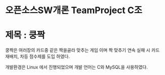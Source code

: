 # 오픈소스SW개론 TeamProject C조

# 제목 : 쿵짝

쿵짝은 여러장의 카드중 같은 짝을골라 맞추는 게임 이며
짝 맞추기 연속 실패 시 카드 재배치, 차등 점수제를 도입 하였다.

개발환경은 Linux 에서 진행되었으며
개발 언어는 C와 MySQL을 사용하였다.
